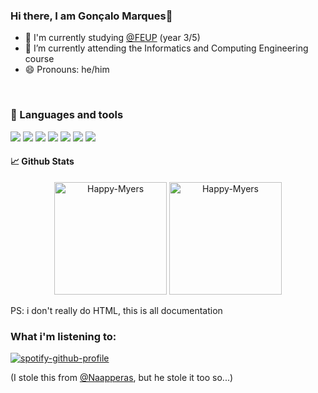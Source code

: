 ### Hi there, I am Gonçalo Marques👋 ###
- 🔭 I'm currently studying [@FEUP](https://sigarra.up.pt/feup/pt/web_page.inicial") (year 3/5) <br>
- 🌱 I’m currently attending the Informatics and Computing Engineering course<br>
- 😄 Pronouns: he/him<br>
<br>

### :wrench: Languages and tools

<p>
  <img src="https://img.shields.io/badge/OS-Linux-informational?style=flat&logo=Linux&logoColor=white&color=2bbc8a">
  <img src="https://img.shields.io/badge/Shell-Bash-informational?style=flat&logo=GNU-Bash&logoColor=white&color=2bbc8a">
  
  <img src="https://img.shields.io/badge/Tools-Git-informational?style=flat&logo=Git&logoColor=white&color=2bbc8a">
  
  <img src="https://img.shields.io/badge/Editor-Visual%20Studio%20Code-informational?style=flat&logo=visual-studio-code&logoColor=white&color=2bbc8a">
  
  <img src="https://img.shields.io/badge/Code-C-informational?style=flat&logo=C&logoColor=white&color=2bbc8a">
  <img src="https://img.shields.io/badge/Code-Java-informational?style=flat&logo=Java&logoColor=white&color=2bbc8a">
  <img src="https://img.shields.io/badge/Code-C++-informational?style=flat&logo=c%2B%2B&logoColor=white&color=2bbc8a">
</p>

#### 📈 Github Stats

<p align = "center">
  <img height="180em" src="https://github-readme-stats.vercel.app/api?username=Happy-Myers&show_icons=true&theme=dark&include_all_commits=true&count_private=true" alt="Happy-Myers">
  <img height="180em" src="https://github-readme-stats.vercel.app/api/top-langs/?username=Happy-Myers&hide=makefile,cmake,tex&layout=compact&theme=dark&include_all_commits=true&count_private=true&show_icons=true" alt="Happy-Myers"> 
</p>

PS: i don't really do HTML, this is all documentation

### What i'm listening to: ###

[![spotify-github-profile](https://spotify-github-profile.vercel.app/api/view?uid=21df2fj2jm3lrmqw2afn6z2dq&cover_image=true&theme=novatorem&bar_color=473795&bar_color_cover=false)](https://github.com/kittinan/spotify-github-profile)

(I stole this from [@Naapperas](https://github.com/naapperas), but he stole it too so...)
